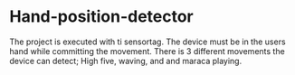 # Hand-position-detector
The project is executed with ti sensortag. The device must be in the users hand while committing the movement.
There is 3 different movements the device can detect; High five, waving, and and maraca playing.
